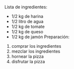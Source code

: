 Lista de ingredientes:
- 1/2 kg de harina
- 1/2 litro de agua
- 1/2 kg de tomate
- 1/2 kg de queso
- 1/2 kg de jamón
Preparación:
1. comprar los ingredientes
2. mezclar los ingredientes
3. hornear la pizza
4. disfrutar la pizza